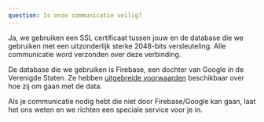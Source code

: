 ```yaml
---
question: Is onze communicatie veilig?
---
```

Ja, we gebruiken een SSL certificaat tussen jouw en de database die we gebruiken met een uitzonderlijk sterke 2048-bits versleuteling. Alle communicatie word verzonden over deze verbinding.

De database die we gebruiken is Firebase, een dochter van Google in de Verenigde Staten. Ze hebben [uitgebreide voorwaarden](https://cloud.google.com/terms/data-processing-terms) beschikbaar over hoe zij om gaan met de data.

Als je communicatie nodig hebt die niet door Firebase/Google kan gaan, laat het ons weten en we richten een speciale service voor je in.
